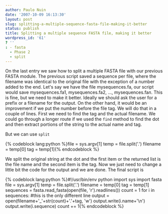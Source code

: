 ```yaml
---
author: Paulo Nuin
date: '2007-10-09 16:13:30'
layout: post
slug: splitting-a-multiple-sequence-fasta-file-making-it-better
status: publish
title: Splitting a multiple sequence FASTA file, making it better
wordpress_id: '61'
? ''
: - fasta
  - Phase 2
  - split
---
```


On the last entry we saw how to split a multiple FASTA file with our
previous FASTA module. The previous script saved a sequence per file,
where the filename was identical to the original file with the exception
of a number added to the end. Let's say we have the file mysequences.fa,
our script would save mysequences.fa1, mysequences.fa2, ...,
mysequences.fa*n*. This is fine, but we need to make it better. Ideally
we should ask the user for a prefix or a filename for the output. On the
other hand, it would be an improvement if we put the number before the
file tag. We will do that in a couple of lines. First we need to find
the tag and the actual filename. We could go through a longer route if
we used the `find` method to find the dot and then extract portions of
the string to the actual name and tag. 

But we can use `split`

{% codeblock lang:python %}file = sys.argv[1] 
temp = file.split('.')
filename = temp[0]
tag = temp[1]{% endcodeblock %} 

We split the original
string at the dot and the first item or the returned list is the file
name and the second item is the tag. Now we just need to change a little
bit the code for the output and we are done. The final script is

{% codeblock lang:python %}\#!/usr/bin/env python
import sys
import fasta 
file = sys.argv[1] 
temp = file.split('.') 
filename = temp[0] 
tag = temp[1] 
sequences = fasta.read_fasta(open(file, 'r').readlines()) 
count = 1 
for i in sequences: 
	#this is the only different line 
	output = open(filename+'_'+str(count)+'.'+tag, 'w') 
	output.write(i.name+'\\n')
	output.write(i.sequence) 
	count += 1{% endcodeblock %}
